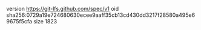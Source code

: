 version https://git-lfs.github.com/spec/v1
oid sha256:0729a19e724680630ecee9aaff35cb13cd430dd3217f28580a495e69675f5cfa
size 1823
